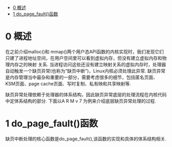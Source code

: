 
<!-- @import "[TOC]" {cmd="toc" depthFrom=1 depthTo=6 orderedList=false} -->

<!-- code_chunk_output -->

* [0 概述](#0-概述)
* [1 do\_page\_fault()函数](#1-do_page_fault函数)

<!-- /code_chunk_output -->

    
# 0 概述

在之前介绍malloc()和 mmap()两个用户态API函数的内核实现时，我们发现它们只建了进程地址空间，在用户空间里可以看到虚拟内存，但没有建立虚拟内存和物理内存之的映射 关系. 当进程访问这些还没有建立映射关系的虚拟内存时，处理器自动触发一个缺页异常(也称为“缺页中断”)，Linux内核必须处理此异常. 缺页异常是内存管理当中最杂和重要的一部分，需要考虑很多的细节，包括匿名页面、KSM页面、page cache页面、写时复制、私有映和共享映射等. 

缺页异常处理依赖于处理器的体系结构，因此缺页异常底层的处理流程在内核代码中定体系结构的部分. 下面以A R M v 7 为例来介绍底层缺页异常处理的过程. 

# 1 do\_page\_fault()函数

缺页中断处理的核心函数是do\_page\_fault(),该函数的实现和具体的体系结构相关. 

